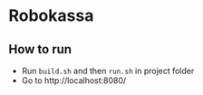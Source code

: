 # Robokassa

## How to run

- Run `build.sh` and then `run.sh` in project folder
- Go to http://localhost:8080/
